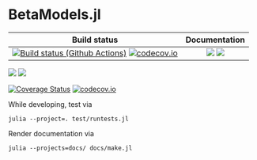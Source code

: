 # BetaModels.jl

| **Build status** | **Documentation** |
|:---------------:|:---------------:|
[![Build status (Github Actions)](https://github.com/jatotterdell/BetaModels.jl/workflows/CI/badge.svg)](https://github.com/jatotterdell/BetaModels.jl/actions) [![codecov.io](http://codecov.io/github/jatotterdell/BetaModels.jl/coverage.svg?branch=main)](http://codecov.io/github/jatotterdell/BetaModels.jl?branch=main) | [![](https://img.shields.io/badge/docs-stable-blue.svg)](https://jatotterdell.github.io/BetaModels.jl/stable) [![](https://img.shields.io/badge/docs-dev-blue.svg)](https://jatotterdell.github.io/BetaModels.jl/dev)


[![](https://img.shields.io/badge/docs-stable-blue.svg)](https://jatotterdell.github.io/BetaModels.jl/stable)
[![](https://img.shields.io/badge/docs-dev-blue.svg)](https://jatotterdell.github.io/BetaModels.jl/dev)

[![Coverage Status](https://coveralls.io/repos/jatotterdell/BetaModels.jl/badge.svg?branch=master)](https://coveralls.io/r/jatotterdell/BetaModels.jl?branch=master)
[![codecov.io](http://codecov.io/github/jatotterdell/BetaModels.jl/coverage.svg?branch=master)](http://codecov.io/github/jatotterdell/BetaModels.jl?branch=master)


While developing, test via

```shell
julia --project=. test/runtests.jl
```

Render documentation via

```shell
julia --projects=docs/ docs/make.jl
```
